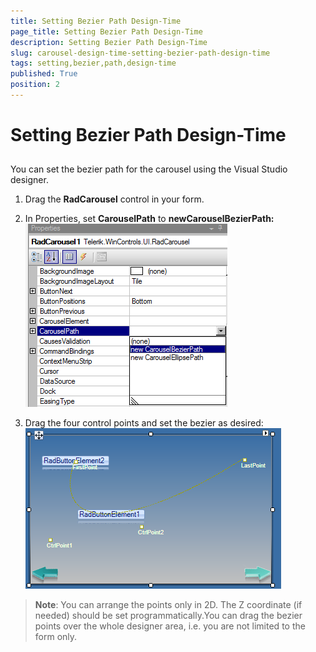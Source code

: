 ```yaml
---
title: Setting Bezier Path Design-Time
page_title: Setting Bezier Path Design-Time
description: Setting Bezier Path Design-Time
slug: carousel-design-time-setting-bezier-path-design-time
tags: setting,bezier,path,design-time
published: True
position: 2
---
```


# Setting Bezier Path Design-Time



## 

You can set the bezier path for the carousel using the Visual Studio designer. 

1. Drag the __RadCarousel__ control in your form. 

2. In Properties, set __CarouselPath__ to __newCarouselBezierPath:__![carousel-design-time-setting-bezier-path-design-time 001](images/carousel-design-time-setting-bezier-path-design-time001.png)



3. Drag the four control points and set the bezier as desired:![carousel-design-time-setting-bezier-path-design-time 002](images/carousel-design-time-setting-bezier-path-design-time002.png)

>__Note__: You can arrange the points only in 2D. The Z coordinate (if needed) should be set programmatically.You can drag the bezier points over the whole designer area, i.e. you are not limited to the form only. 





